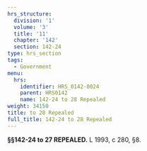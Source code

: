 ```yaml
---
hrs_structure:
  division: '1'
  volume: '3'
  title: '11'
  chapter: '142'
  section: 142-24
type: hrs_section
tags:
  - Government
menu:
  hrs:
    identifier: HRS_0142-0024
    parent: HRS0142
    name: 142-24 to 28 Repealed
weight: 34150
title: to 28 Repealed
full_title: 142-24 to 28 Repealed
---
```

**§§142-24 to 27 REPEALED.** L 1993, c 280, §8.